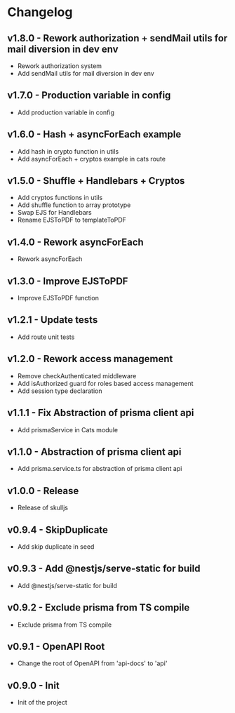 # Changelog

## v1.8.0 - Rework authorization + sendMail utils for mail diversion in dev env

- Rework authorization system
- Add sendMail utils for mail diversion in dev env

## v1.7.0 - Production variable in config

- Add production variable in config

## v1.6.0 - Hash + asyncForEach example

- Add hash in crypto function in utils
- Add asyncForEach + cryptos example in cats route

## v1.5.0 - Shuffle + Handlebars + Cryptos

- Add cryptos functions in utils
- Add shuffle function to array prototype
- Swap EJS for Handlebars
- Rename EJSToPDF to templateToPDF

## v1.4.0 - Rework asyncForEach

- Rework asyncForEach

## v1.3.0 - Improve EJSToPDF

- Improve EJSToPDF function

## v1.2.1 - Update tests

- Add route unit tests

## v1.2.0 - Rework access management

- Remove checkAuthenticated middleware
- Add isAuthorized guard for roles based access management
- Add session type declaration

## v1.1.1 - Fix Abstraction of prisma client api

- Add prismaService in Cats module

## v1.1.0 - Abstraction of prisma client api

- Add prisma.service.ts for abstraction of prisma client api

## v1.0.0 - Release

- Release of skulljs

## v0.9.4 - SkipDuplicate

- Add skip duplicate in seed

## v0.9.3 - Add @nestjs/serve-static for build

- Add @nestjs/serve-static for build

## v0.9.2 - Exclude prisma from TS compile

- Exclude prisma from TS compile

## v0.9.1 - OpenAPI Root

- Change the root of OpenAPI from 'api-docs' to 'api'

## v0.9.0 - Init

- Init of the project

